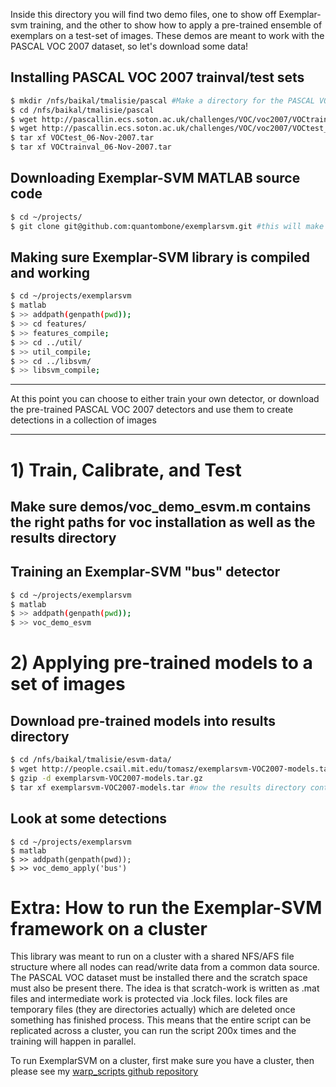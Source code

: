 Inside this directory you will find two demo files, one to show off Exemplar-svm training, and the other to show how to apply a pre-trained ensemble of exemplars on a test-set of images. These demos are meant to work with the PASCAL VOC 2007 dataset, so let's download some data!

## Installing PASCAL VOC 2007 trainval/test sets
``` sh
$ mkdir /nfs/baikal/tmalisie/pascal #Make a directory for the PASCAL VOC data
$ cd /nfs/baikal/tmalisie/pascal
$ wget http://pascallin.ecs.soton.ac.uk/challenges/VOC/voc2007/VOCtrainval_06-Nov-2007.tar
$ wget http://pascallin.ecs.soton.ac.uk/challenges/VOC/voc2007/VOCtest_06-Nov-2007.tar
$ tar xf VOCtest_06-Nov-2007.tar 
$ tar xf VOCtrainval_06-Nov-2007.tar 
``` 

## Downloading Exemplar-SVM MATLAB source code
``` sh
$ cd ~/projects/
$ git clone git@github.com:quantombone/exemplarsvm.git #this will make ~/projects/exemplarsvm the code directory
```

## Making sure Exemplar-SVM library is compiled and working
``` sh
$ cd ~/projects/exemplarsvm
$ matlab
$ >> addpath(genpath(pwd));
$ >> cd features/
$ >> features_compile;
$ >> cd ../util/
$ >> util_compile;
$ >> cd ../libsvm/
$ >> libsvm_compile;
```

---

At this point you can choose to either train your own detector, or download the pre-trained PASCAL VOC 2007 detectors and use them to create detections in a collection of images

---
# 1) Train, Calibrate, and Test 

## Make sure demos/voc_demo_esvm.m contains the right paths for voc installation as well as the results directory

## Training an Exemplar-SVM "bus" detector
``` sh
$ cd ~/projects/exemplarsvm
$ matlab
$ >> addpath(genpath(pwd));
$ >> voc_demo_esvm
```

# 2) Applying pre-trained models to a set of images

## Download pre-trained models into results directory
``` sh
$ cd /nfs/baikal/tmalisie/esvm-data/
$ wget http://people.csail.mit.edu/tomasz/exemplarsvm-VOC2007-models.tar.gz
$ gzip -d exemplarsvm-VOC2007-models.tar.gz
$ tar xf exemplarsvm-VOC2007-models.tar #now the results directory contains all 20 category PASCAL VOC 2007 models
```

## Look at some detections
```
$ cd ~/projects/exemplarsvm
$ matlab
$ >> addpath(genpath(pwd));
$ >> voc_demo_apply('bus')
```

# Extra: How to run the Exemplar-SVM framework on a cluster 

This library was meant to run on a cluster with a shared NFS/AFS file structure where all nodes can
read/write data from a common data source.  The PASCAL VOC dataset
must be installed there and the scratch space must also be present
there.  The idea is that scratch-work is written as .mat files and
intermediate work is protected via .lock files.  lock files are
temporary files (they are directories actually) which are deleted once
something has finished process.  This means that the entire script can
be replicated across a cluster, you can run the script 200x times and
the training will happen in parallel.


To run ExemplarSVM on a cluster, first make sure you have a cluster,
then please see my [warp_scripts github
repository](https://github.com/quantombone/warp_scripts)

